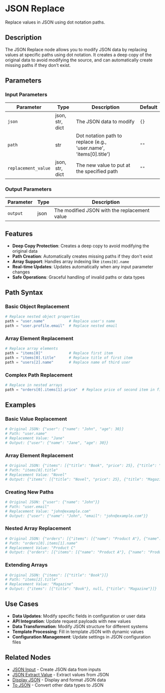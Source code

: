 # JSON Replace

Replace values in JSON using dot notation paths.

## Description

The JSON Replace node allows you to modify JSON data by replacing values at specific paths using dot notation. It creates a deep copy of the original data to avoid modifying the source, and can automatically create missing paths if they don't exist.

## Parameters

### Input Parameters

| Parameter           | Type            | Description                                                        | Default |
| ------------------- | --------------- | ------------------------------------------------------------------ | ------- |
| `json`              | json, str, dict | The JSON data to modify                                            | `{}`    |
| `path`              | str             | Dot notation path to replace (e.g., 'user.name', 'items[0].title') | `""`    |
| `replacement_value` | json, str, dict | The new value to put at the specified path                         | `""`    |

### Output Parameters

| Parameter | Type | Description                                  |
| --------- | ---- | -------------------------------------------- |
| `output`  | json | The modified JSON with the replacement value |

## Features

- **Deep Copy Protection**: Creates a deep copy to avoid modifying the original data
- **Path Creation**: Automatically creates missing paths if they don't exist
- **Array Support**: Handles array indexing like `items[0].name`
- **Real-time Updates**: Updates automatically when any input parameter changes
- **Safe Operations**: Graceful handling of invalid paths or data types

## Path Syntax

### Basic Object Replacement

```python
# Replace nested object properties
path = "user.name"           # Replace user's name
path = "user.profile.email"  # Replace nested email
```

### Array Element Replacement

```python
# Replace array elements
path = "items[0]"            # Replace first item
path = "items[0].title"      # Replace title of first item
path = "users[2].name"       # Replace name of third user
```

### Complex Path Replacement

```python
# Replace in nested arrays
path = "orders[0].items[1].price"  # Replace price of second item in first order
```

## Examples

### Basic Value Replacement

```python
# Original JSON: {"user": {"name": "John", "age": 30}}
# Path: "user.name"
# Replacement Value: "Jane"
# Output: {"user": {"name": "Jane", "age": 30}}
```

### Array Element Replacement

```python
# Original JSON: {"items": [{"title": "Book", "price": 25}, {"title": "Magazine", "price": 10}]}
# Path: "items[0].title"
# Replacement Value: "Novel"
# Output: {"items": [{"title": "Novel", "price": 25}, {"title": "Magazine", "price": 10}]}
```

### Creating New Paths

```python
# Original JSON: {"user": {"name": "John"}}
# Path: "user.email"
# Replacement Value: "john@example.com"
# Output: {"user": {"name": "John", "email": "john@example.com"}}
```

### Nested Array Replacement

```python
# Original JSON: {"orders": [{"items": [{"name": "Product A"}, {"name": "Product B"}]}]}
# Path: "orders[0].items[1].name"
# Replacement Value: "Product C"
# Output: {"orders": [{"items": [{"name": "Product A"}, {"name": "Product C"}]}]}
```

### Extending Arrays

```python
# Original JSON: {"items": [{"title": "Book"}]}
# Path: "items[2].title"
# Replacement Value: "Magazine"
# Output: {"items": [{"title": "Book"}, null, {"title": "Magazine"}]}
```

## Use Cases

- **Data Updates**: Modify specific fields in configuration or user data
- **API Integration**: Update request payloads with new values
- **Data Transformation**: Modify JSON structure for different systems
- **Template Processing**: Fill in template JSON with dynamic values
- **Configuration Management**: Update settings in JSON configuration files

## Related Nodes

- [JSON Input](json_input.md) - Create JSON data from inputs
- [JSON Extract Value](json_extract_value.md) - Extract values from JSON
- [Display JSON](display_json.md) - Display and format JSON data
- [To JSON](../convert/to_json.md) - Convert other data types to JSON
